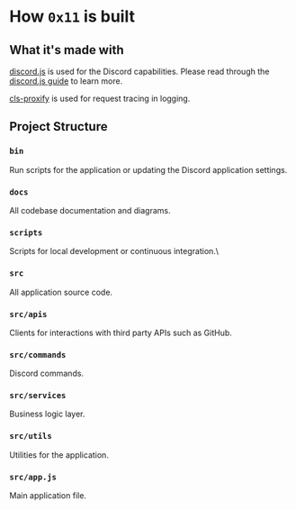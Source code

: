# How `0x11` is built

## What it's made with

[discord.js](https://discord.js.org/#/) is used for the Discord capabilities. Please read through the [discord.js guide](https://discordjs.guide/#before-you-begin) to learn more.

[cls-proxify](https://www.npmjs.com/package/cls-proxify) is used for request tracing in logging.


## Project Structure

### `bin`

Run scripts for the application or updating the Discord application settings.

### `docs`

All codebase documentation and diagrams.

### `scripts`

Scripts for local development or continuous integration.\

### `src`

All application source code.

### `src/apis`

Clients for interactions with third party APIs such as GitHub.

### `src/commands`

Discord commands.

### `src/services`

Business logic layer.

### `src/utils`

Utilities for the application.

### `src/app.js`

Main application file.
